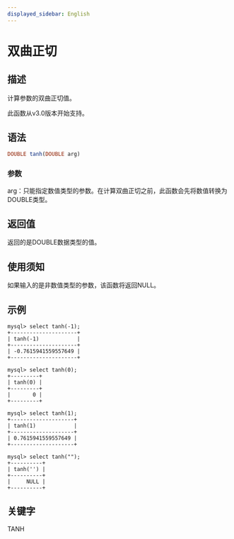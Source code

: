 ```yaml
---
displayed_sidebar: English
---
```


# 双曲正切

## 描述

计算参数的双曲正切值。

此函数从v3.0版本开始支持。

## 语法

```Haskell
DOUBLE tanh(DOUBLE arg)
```

### 参数

arg：只能指定数值类型的参数。在计算双曲正切之前，此函数会先将数值转换为DOUBLE类型。

## 返回值

返回的是DOUBLE数据类型的值。

## 使用须知

如果输入的是非数值类型的参数，该函数将返回NULL。

## 示例

```Plain
mysql> select tanh(-1);
+---------------------+
| tanh(-1)            |
+---------------------+
| -0.7615941559557649 |
+---------------------+

mysql> select tanh(0);
+---------+
| tanh(0) |
+---------+
|       0 |
+---------+

mysql> select tanh(1);
+--------------------+
| tanh(1)            |
+--------------------+
| 0.7615941559557649 |
+--------------------+

mysql> select tanh("");
+----------+
| tanh('') |
+----------+
|     NULL |
+----------+
```

## 关键字

TANH
